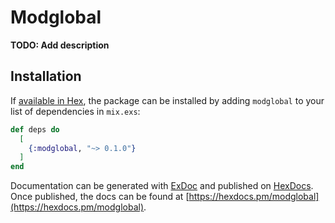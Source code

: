 # Modglobal

**TODO: Add description**

## Installation

If [available in Hex](https://hex.pm/docs/publish), the package can be installed
by adding `modglobal` to your list of dependencies in `mix.exs`:

```elixir
def deps do
  [
    {:modglobal, "~> 0.1.0"}
  ]
end
```

Documentation can be generated with [ExDoc](https://github.com/elixir-lang/ex_doc)
and published on [HexDocs](https://hexdocs.pm). Once published, the docs can
be found at [https://hexdocs.pm/modglobal](https://hexdocs.pm/modglobal).

